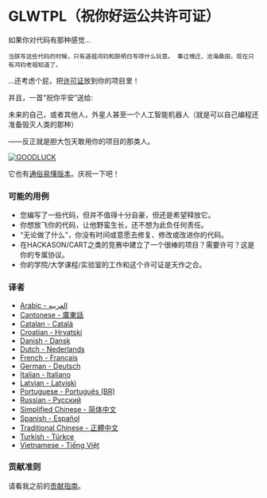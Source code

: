# GLWTPL（祝你好运公共许可证）




如果你对代码有那种感觉…

`当朕写这些代码的时候，只有道祖鸿钧和朕明白写得什么玩意。
事过境迁、沧海桑田，现在只有鸿钧老祖知道了。`

…还考虑个屁，把[许可证](https://github.com/jiqing112/GLWTPL/blob/master/translations/LICENSE_zh-CN)放到你的项目里！

并且，一首“祝你平安”送给:  

未来的自己，或者其他人，外星人甚至一个人工智能机器人（就是可以自己编程还准备毁灭人类的那种）  

  ——反正就是胆大包天敢用你的项目的那类人。

[![GOODLUCK](https://github.com/me-shaon/GLWTPL/blob/master/good-luck.gif "GOODLUCK")](https://github.com/me-shaon/GLWTPL/blob/master/good-luck.gif "GOODLUCK")

它也有[通俗易懂版本](https://github.com/jiqing112/GLWTPL/blob/master/translations/LICENSE_zh-CN)。庆祝一下吧！

### 可能的用例

- 您编写了一些代码，但并不值得十分自豪，但还是希望释放它。
- 你想放飞你的代码，让他野蛮生长，还不想为此负任何责任。
- “无论做了什么”，你没有时间或意愿去修复、修改或改进你的代码。
- 在HACKASON/CART之类的竞赛中建立了一个很棒的项目？需要许可？这是你的专属协议。
- 你的学院/大学课程/实验室的工作和这个许可证是天作之合。

### 译者
* [Arabic - العربيه](translations/LICENSE_ar-AR)
* [Cantonese - 廣東話](translations/LICENSE_zh-HK)
* [Catalan - Català](translations/LICENSE_cat-CAT)
* [Croatian - Hrvatski](translations/LICENSE_hr-HR)
* [Danish - Dansk](translations/LICENSE_da-DK)
* [Dutch - Nederlands](translations/LICENSE_nl-NL)
* [French - Français](translations/LICENSE_fr-FR)
* [German - Deutsch](translations/LICENSE_de-DE)
* [Italian - Italiano](translations/LICENSE_it-IT)
* [Latvian - Latviski](translations/LICENSE_lv-LV)
* [Portuguese - Português (BR)](translations/LICENSE_pt-BR)
* [Russian - Русский](translations/LICENSE_ru-RU)
* [Simplified Chinese - 简体中文](https://github.com/jiqing112/GLWTPL/blob/master/translations/LICENSE_zh-CN)
* [Spanish - Español](translations/LICENSE_es-ES)
* [Traditional Chinese - 正體中文](translations/LICENSE_zh-TW)
* [Turkish - Türkçe](translations/LICENSE_tr-TR)
* [Vietnamese - Tiếng Việt](translations/LICENSE_vn-VN)



### 贡献准则
请看我之前的[贡献指南](https://github.com/jiqing112/GLWTPL/wiki "贡献指南")。
